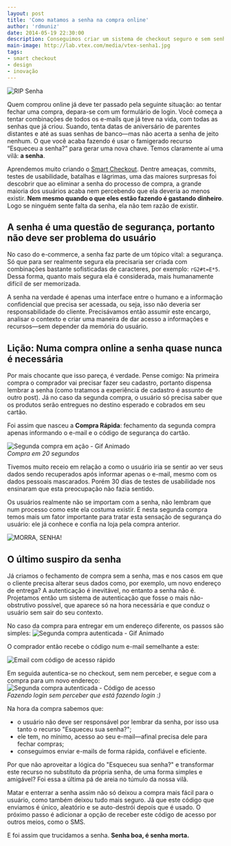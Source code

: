 ```yaml
---
layout: post
title: 'Como matamos a senha na compra online'
author: 'rdmuniz'
date: 2014-05-19 22:30:00
description: Conseguimos criar um sistema de checkout seguro e sem senha
main-image: http://lab.vtex.com/media/vtex-senha1.jpg
tags:
- smart checkout
- design
- inovação
---
```

![RIP Senha](http://lab.vtex.com/media/vtex-senha1.jpg)

Quem comprou online já deve ter passado pela seguinte situação: ao tentar fechar uma compra, depara-se com um formulário de login. Você começa a tentar combinações de todos os e-mails que já teve na vida, com todas as senhas que já criou. Suando, tenta datas de aniversário de parentes distantes e até as suas senhas de banco—mas não acerta a senha de jeito nenhum.  O que você acaba fazendo é usar o famigerado recurso “Esqueceu a senha?” para gerar uma nova chave. Temos claramente aí uma vilã: **a senha**.

Aprendemos muito criando o [Smart Checkout](http://vtex.com.br/help/smartcheckout/). Dentre ameaças, commits, testes de usabilidade, batalhas e lágrimas, uma das maiores surpresas foi descobrir que ao eliminar a senha do processo de compra, a grande maioria dos usuários acaba nem percebendo que ela deveria ao menos existir. **Nem mesmo quando o que eles estão fazendo é gastando dinheiro**. Logo se ninguém sente falta da senha, ela não tem razão de existir.

## A senha é uma questão de segurança, portanto não deve ser problema do usuário
No caso do e-commerce, a senha faz parte de um tópico vital: a segurança.  Só que para ser realmente segura ela precisaria ser criada com combinações bastante sofisticadas de caracteres, por exemplo: `rG2#t=E*5`. Dessa forma, quanto mais segura ela é considerada, mais humanamente difícil de ser memorizada.

A senha na verdade é apenas uma interface entre o humano e a informação confidencial que precisa ser acessada, ou seja, isso não deveria ser responsabilidade do cliente. Precisávamos então assumir este encargo, analisar o contexto e criar uma maneira de dar acesso a informações e recursos—sem depender da memória do usuário.

## Lição: Numa compra online a senha quase nunca é necessária
Por mais chocante que isso pareça, é verdade. Pense comigo: Na primeira compra o comprador vai precisar fazer seu cadastro, portanto dispensa lembrar a senha (como tratamos a experiência de cadastro é assunto de outro post). Já no caso da segunda compra,  o usuário só precisa saber que os produtos serão entregues no destino esperado e cobrados em seu cartão.

Foi assim que nasceu a **Compra Rápida**: fechamento da segunda compra apenas informando o e-mail e o código de segurança do cartão.

![Segunda compra em ação - Gif Animado](http://lab.vtex.com/media/segunda-compra-web.gif)<br>
*Compra em 20 segundos*

Tivemos muito receio em relação a como o usuário iria se sentir ao ver seus dados sendo recuperados após informar apenas o e-mail, mesmo com os dados pessoais mascarados. Porém 30 dias de testes de usabilidade nos ensinaram que esta preocupação não fazia sentido.

Os usuários realmente não se importam com a senha, não lembram que num processo como este ela costuma existir. E nesta segunda compra temos mais um fator importante para tratar esta sensação de segurança do usuário: ele já conhece e confia na loja pela compra anterior.

![MORRA, SENHA!](http://lab.vtex.com/media/vtex-senha2.jpg)

## O último suspiro da senha
Já criamos o fechamento de compra sem a senha, mas e nos casos em que o cliente precisa alterar seus dados como, por exemplo, um novo endereço de entrega? A autenticação é inevitável, no entanto a senha não é. Projetamos então um sistema de autenticação que fosse o mais não-obstrutivo possível, que aparece só na hora necessária e que conduz o usuário sem sair do seu contexto.

No caso da compra para entregar em um endereço diferente, os passos são simples:
![Segunda compra autenticada - Gif Animado](http://lab.vtex.com/media/segunda-compra-vtexid-1.gif)

O comprador então recebe o código num e-mail semelhante a este:

![Email com código de acesso rápido](http://lab.vtex.com/media/segunda-compra-vtexid-email.png)

Em seguida autentica-se no checkout, sem nem perceber, e segue com a compra para um novo endereço:
![Segunda compra autenticada - Código de acesso](http://lab.vtex.com/media/segunda-compra-vtexid-2.gif)<br>
*Fazendo login sem perceber que está fazendo login :)*

Na hora da compra sabemos que:

- o usuário não deve ser responsável por lembrar da senha, por isso usa tanto o recurso "Esqueceu sua senha?";
- ele tem, no mínimo, acesso ao seu e-mail—afinal precisa dele para fechar compras;
- conseguimos enviar e-mails de forma rápida, confiável e eficiente.

Por que não aproveitar a lógica do "Esqueceu sua senha?" e transformar este recurso no substituto da própria senha, de uma forma simples e amigável? Foi essa a última pá de areia no túmulo da nossa vilã.

Matar e enterrar a senha assim não só deixou a compra mais fácil para o usuário, como também deixou tudo mais seguro. Já que este código que enviamos é único, aleatório e se auto-destrói depois que é usado. O próximo passo é adicionar a opção de receber este código de acesso por outros meios, como o SMS.

E foi assim que trucidamos a senha. **Senha boa, é senha morta.**
